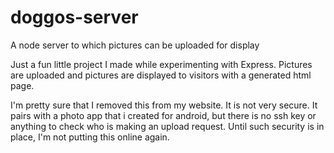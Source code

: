 # doggos-server
A node server to which pictures can be uploaded for display

Just a fun little project I made while experimenting with Express. Pictures are uploaded and pictures are displayed to visitors with a generated html page.

I'm pretty sure that I removed this from my website. It is not very secure. It pairs with a photo app that i created for android, but there is no ssh key or anything to check who is making an upload request. Until such security is in place, I'm not putting this online again.

